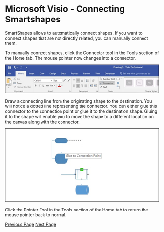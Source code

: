 # Microsoft Visio - Connecting Smartshapes
SmartShapes allows to automatically connect shapes. If you want to connect shapes that are not directly related, you can manually connect them.

To manually connect shapes, click the Connector tool in the Tools section of the Home tab. The mouse pointer now changes into a connector.

![Connecting Smartshapes](../microsoft_visio/images/connecting_smartshapes.jpg)

Draw a connecting line from the originating shape to the destination. You will notice a dotted line representing the connector. You can either glue this connector to the connection point or glue it to the destination shape. Gluing it to the shape will enable you to move the shape to a different location on the canvas along with the connector.

![Glue to Connection Point](../microsoft_visio/images/glue_to_connection_point.jpg)

Click the Pointer Tool in the Tools section of the Home tab to return the mouse pointer back to normal.


[Previous Page](../microsoft_visio/microsoft_visio_creating_arranging_smartshapes.md) [Next Page](../microsoft_visio/microsoft_visio_connected_smartshapes.md) 
